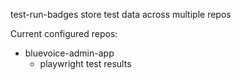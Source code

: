 test-run-badges store test data across multiple repos

Current configured repos: 
- bluevoice-admin-app
  - playwright test results

